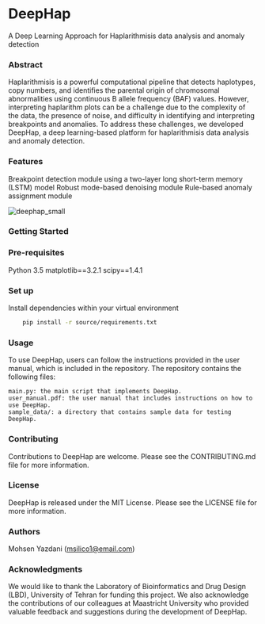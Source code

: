 # DeepHap
A Deep Learning Approach for Haplarithmisis data analysis and anomaly detection



### Abstract

Haplarithmisis is a powerful computational pipeline that detects haplotypes, copy numbers, and identifies the parental origin of chromosomal abnormalities using continuous B allele frequency (BAF) values. However, interpreting haplarithm plots can be a challenge due to the complexity of the data, the presence of noise, and difficulty in identifying and interpreting breakpoints and anomalies. To address these challenges, we developed DeepHap, a deep learning-based platform for haplarithmisis data analysis and anomaly detection.

### Features

Breakpoint detection module using a two-layer long short-term memory (LSTM) model
Robust mode-based denoising module
Rule-based anomaly assignment module

![deephap_small](https://user-images.githubusercontent.com/91246296/220306055-78eb8480-1a0d-4390-a258-faf94d8d3198.JPG)

### Getting Started


### Pre-requisites

Python 3.5
matplotlib==3.2.1
scipy==1.4.1

### Set up
Install dependencies within your virtual environment

```bash
    pip install -r source/requirements.txt
```
    
### Usage

To use DeepHap, users can follow the instructions provided in the user manual, which is included in the repository. The repository contains the following files:

    main.py: the main script that implements DeepHap.
    user_manual.pdf: the user manual that includes instructions on how to use DeepHap.
    sample_data/: a directory that contains sample data for testing DeepHap.

### Contributing

Contributions to DeepHap are welcome. Please see the CONTRIBUTING.md file for more information.

### License

DeepHap is released under the MIT License. Please see the LICENSE file for more information.

### Authors

 Mohsen Yazdani (msilico1@email.com)
    
### Acknowledgments

We would like to thank the Laboratory of Bioinformatics and Drug Design (LBD), University of Tehran for funding this project. We also acknowledge the contributions of our colleagues at Maastricht University who provided valuable feedback and suggestions during the development of DeepHap.
